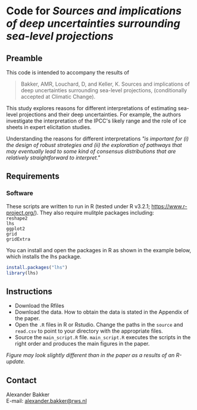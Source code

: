 # Code for *Sources and implications of deep uncertainties surrounding sea-level projections*

## Preamble
This code is intended to accompany the results of

> Bakker, AMR, Louchard, D, and Keller, K. Sources and implications of deep uncertainties surrounding sea-level projections, (conditionally accepted at Climatic Change).

This study explores reasons for different interpretations of estimating sea-level projections and their deep uncertainties. For example, the authors investigate the interpretation of the IPCC's likely range and the role of ice sheets in expert elicitation studies. 

Understanding the reasons for different interpretations *"is important for (i) the design of robust strategies and (ii) the exploration of pathways that may eventually lead to some kind of consensus distributions that are relatively straightforward to interpret."*

## Requirements
### Software
These scripts are written to run in R (tested under R v3.2.1; https://www.r-project.org/). They also require mulitple packages including:  
`reshape2`  
`lhs`  
`ggplot2`  
`grid`  
`gridExtra`

You can install and open the packages in R as shown in the example below, which installs the lhs package.

```R
install.packages("lhs")
library(lhs)
```## Instructions
* Download the Rfiles
* Download the data. How to obtain the data is stated in the Appendix of the paper.
* Open the `.R` files in R or Rstudio. Change the paths in the `source` and `read.csv` to point to your directory with the appropriate files.
* Source the `main_script.R` file. `main_script.R` executes the scripts in the right order and produces the main figures in the paper.

*Figure may look slightly different than in the paper as a results of an R-update.*

## Contact
Alexander Bakker  
E-mail: alexander.bakker@rws.nl

